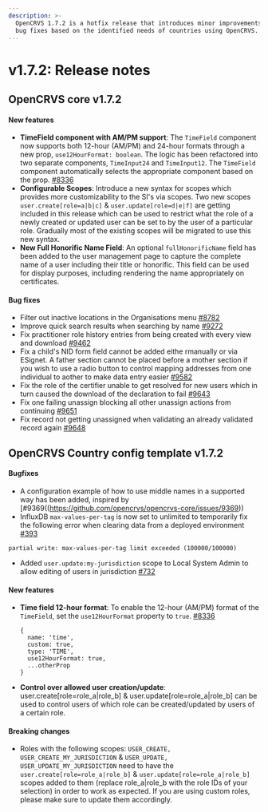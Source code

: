 ```yaml
---
description: >-
  OpenCRVS 1.7.2 is a hotfix release that introduces minor improvements and  
  bug fixes based on the identified needs of countries using OpenCRVS.
---
```


# v1.7.2: Release notes

## OpenCRVS core v1.7.2

#### New features

* **TimeField component with AM/PM support**: The `TimeField` component now supports both 12-hour (AM/PM) and 24-hour formats through a new prop, `use12HourFormat: boolean`. The logic has been refactored into two separate components, `TimeInput24` and `TimeInput12`. The `TimeField` component automatically selects the appropriate component based on the prop. [#8336](https://github.com/opencrvs/opencrvs-core/issues/8336)
* **Configurable Scopes**: Introduce a new syntax for scopes which provides more customizability to the SI's via scopes. Two new scopes `user.create[role=a|b|c]` & `user.update[role=d|e|f]` are getting included in this release which can be used to restrict what the role of a newly created or updated user can be set to by the user of a particular role. Gradually most of the existing scopes will be migrated to use this new syntax.
* **New Full Honorific Name Field**: An optional `fullHonorificName` field has been added to the user management page to capture the complete name of a user including their title or honorific. This field can be used for display purposes, including rendering the name appropriately on certificates.

#### Bug fixes

* Filter out inactive locations in the Organisations menu [#8782](https://github.com/opencrvs/opencrvs-core/issues/8782)
* Improve quick search results when searching by name [#9272](https://github.com/opencrvs/opencrvs-core/issues/9272)
* Fix practitioner role history entries from being created with every view and download [#9462](https://github.com/opencrvs/opencrvs-core/issues/9462)
* Fix a child's NID form field cannot be added eithe rmanually or via ESignet. A father section cannot be placed before a mother section if you wish to use a radio button to control mapping addresses from one individual to aother to make data entry easier [#9582](https://github.com/opencrvs/opencrvs-core/issues/9582)
* Fix the role of the certifier unable to get resolved for new users which in turn caused the download of the declaration to fail [#9643](https://github.com/opencrvs/opencrvs-core/issues/9643)
* Fix one failing unassign blocking all other unassign actions from continuing [#9651](https://github.com/opencrvs/opencrvs-core/issues/9651)
* Fix record not getting unassigned when validating an already validated record again [#9648](https://github.com/opencrvs/opencrvs-core/issues/9648)

## OpenCRVS Country config template v1.7.2

#### Bugfixes

* A configuration example of how to use middle names in a supported way has been added, inspired by \[#9369((https://github.com/opencrvs/opencrvs-core/issues/9369))
* InfluxDB `max-values-per-tag` is now set to unlimited to temporarily fix the following error when clearing data from a deployed environment [#393](https://github.com/opencrvs/opencrvs-countryconfig/pull/393)

```
partial write: max-values-per-tag limit exceeded (100000/100000)
```

* Added `user.update:my-jurisdiction` scope to Local System Admin to allow editing of users in jurisdiction [#732](https://github.com/opencrvs/opencrvs-countryconfig/pull/732)

#### New features

*   **Time field 12-hour format**: To enable the 12-hour (AM/PM) format of the `TimeField`, set the `use12HourFormat` property to `true`. [#8336](https://github.com/opencrvs/opencrvs-core/issues/8336)

    ```
    {
      name: 'time',
      custom: true,
      type: 'TIME',
      use12HourFormat: true,
      ...otherProp
    }
    ```
* **Control over allowed user creation/update**: user.create\[role=role\_a|role\_b] & user.update\[role=role\_a|role\_b] can be used to control users of which role can be created/updated by users of a certain role.

#### Breaking changes

* Roles with the following scopes: `USER_CREATE, USER_CREATE_MY_JURISDICTION` & `USER_UPDATE, USER_UPDATE_MY_JURISDICTION` need to have the `user.create[role=role_a|role_b]` & `user.update[role=role_a|role_b]` scopes added to them (replace role\_a|role\_b with the role IDs of your selection) in order to work as expected. If you are using custom roles, please make sure to update them accordingly.
